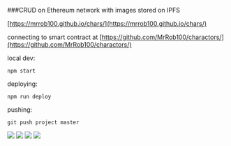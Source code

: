 ###CRUD on Ethereum network with images stored on IPFS

[comment]: <> (react)
[comment]: <> (solidity)
[comment]: <> (ethereum)
[comment]: <> (ipfs)

[https://mrrob100.github.io/chars/](https://mrrob100.github.io/chars/)

connecting to smart contract at [https://github.com/MrRob100/charactors/](https://github.com/MrRob100/charactors/)

local dev:

```npm start```

deploying:

```npm run deploy```

pushing:

```git push project master```


![](public/logo192.png)
![](public/ipfs2.png)
![](public/solidity.png)
![](public/eth.png)

